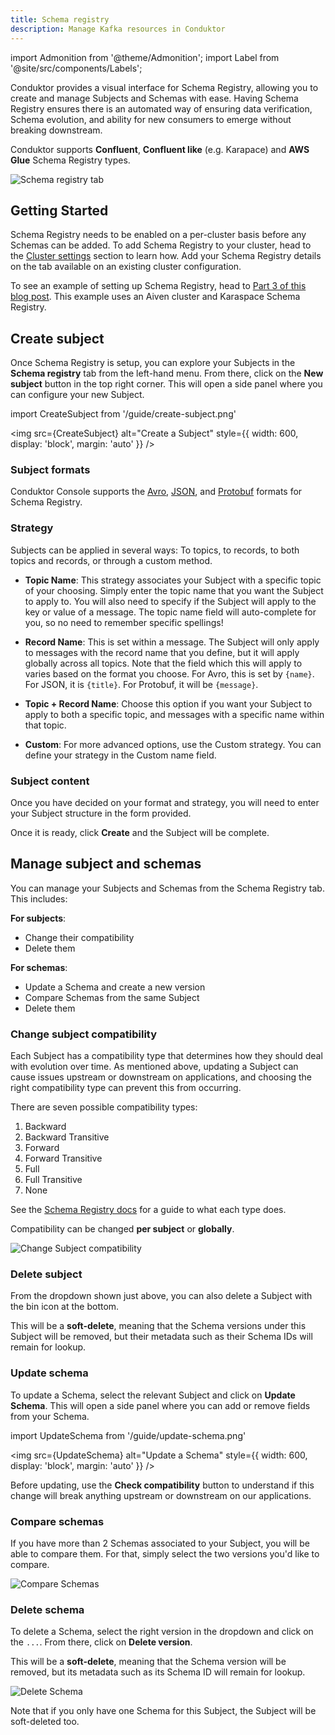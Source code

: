 ```yaml
---
title: Schema registry
description: Manage Kafka resources in Conduktor
---
```


import Admonition from '@theme/Admonition';
import Label from '@site/src/components/Labels';

Conduktor provides a visual interface for Schema Registry, allowing you to create and manage Subjects and Schemas with ease. Having Schema Registry ensures there is an automated way of ensuring data verification, Schema evolution, and ability for new consumers to emerge without breaking downstream.

Conduktor supports **Confluent**, **Confluent like** (e.g. Karapace) and **AWS Glue** Schema Registry types.

![Schema registry tab](/guide/schema-registry-list.png)

## Getting Started

Schema Registry needs to be enabled on a per-cluster basis before any Schemas can be added. To add Schema Registry to your cluster, head to the [Cluster settings](/platform/navigation/settings/managing-clusters/) section to learn how. Add your Schema Registry details on the tab available on an existing cluster configuration.

To see an example of setting up Schema Registry, head to [Part 3 of this blog post](https://www.conduktor.io/blog/what-is-the-schema-registry-and-why-do-you-need-to-use-it). This example uses an Aiven cluster and Karaspace Schema Registry.

## Create subject

Once Schema Registry is setup, you can explore your Subjects in the **Schema registry** tab from the left-hand menu. From there, click on the **New subject** button in the top right corner. This will open a side panel where you can configure your new Subject.

import CreateSubject from '/guide/create-subject.png'

<img src={CreateSubject} alt="Create a Subject" style={{ width: 600, display: 'block', margin: 'auto' }} />

### Subject formats

Conduktor Console supports the [Avro](https://avro.apache.org/docs/current/spec.html), [JSON](https://json-schema.org/), and [Protobuf](https://developers.google.com/protocol-buffers/) formats for Schema Registry.

### Strategy

Subjects can be applied in several ways: To topics, to records, to both topics and records, or through a custom method.

- **Topic Name**: This strategy associates your Subject with a specific topic of your choosing. Simply enter the topic name that you want the Subject to apply to. You will also need to specify if the Subject will apply to the key or value of a message. The topic name field will auto-complete for you, so no need to remember specific spellings!

- **Record Name**: This is set within a message. The Subject will only apply to messages with the record name that you define, but it will apply globally across all topics. Note that the field which this will apply to varies based on the format you choose. For Avro, this is set by `{name}`. For JSON, it is `{title}`. For Protobuf, it will be `{message}`.

- **Topic + Record Name**: Choose this option if you want your Subject to apply to both a specific topic, and messages with a specific name within that topic.

- **Custom**: For more advanced options, use the Custom strategy. You can define your strategy in the Custom name field.

### Subject content

Once you have decided on your format and strategy, you will need to enter your Subject structure in the form provided.

Once it is ready, click **Create** and the Subject will be complete.

## Manage subject and schemas

You can manage your Subjects and Schemas from the Schema Registry tab. This includes:

**For subjects**:

- Change their compatibility
- Delete them

**For schemas**:

- Update a Schema and create a new version
- Compare Schemas from the same Subject
- Delete them

### Change subject compatibility

Each Subject has a compatibility type that determines how they should deal with evolution over time. As mentioned above, updating a Subject can cause issues upstream or downstream on applications, and choosing the right compatibility type can prevent this from occurring.

There are seven possible compatibility types:

1. Backward
1. Backward Transitive
1. Forward
1. Forward Transitive
1. Full
1. Full Transitive
1. None

See the [Schema Registry docs](https://docs.confluent.io/platform/current/schema-registry/avro.html#summary) for a guide to what each type does.

Compatibility can be changed **per subject** or **globally**.

![Change Subject compatibility](/guide/change-compatibility.png)

### Delete subject

From the dropdown shown just above, you can also delete a Subject with the bin icon at the bottom.

This will be a **soft-delete**, meaning that the Schema versions under this Subject will be removed, but their metadata such as their Schema IDs will remain for lookup.

### Update schema

To update a Schema, select the relevant Subject and click on **Update Schema**. This will open a side panel where you can add or remove fields from your Schema.

import UpdateSchema from '/guide/update-schema.png'

<img src={UpdateSchema} alt="Update a Schema" style={{ width: 600, display: 'block', margin: 'auto' }} />

Before updating, use the **Check compatibility** button to understand if this change will break anything upstream or downstream on our applications.

### Compare schemas

If you have more than 2 Schemas associated to your Subject, you will be able to compare them. For that, simply select the two versions you'd like to compare.

![Compare Schemas](/guide/compare-schemas.png)

### Delete schema

To delete a Schema, select the right version in the dropdown and click on the `...`. From there, click on **Delete version**.

This will be a **soft-delete**, meaning that the Schema version will be removed, but its metadata such as its Schema ID will remain for lookup.

![Delete Schema](/guide/delete-schema.png)

Note that if you only have one Schema for this Subject, the Subject will be soft-deleted too.
